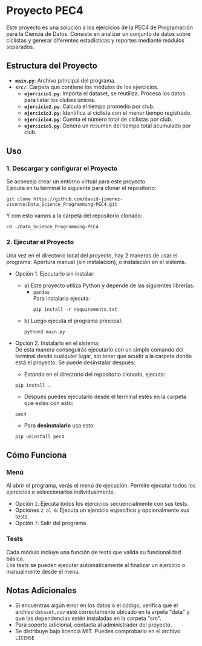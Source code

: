# Proyecto PEC4

Este proyecto es una solución a los ejercicios de la PEC4 de Programación para la Ciencia de Datos. Consiste en analizar un conjunto de datos sobre ciclistas y generar diferentes estadísticas y reportes mediante módulos separados.

## Estructura del Proyecto

- **`main.py`**: Archivo principal del programa.
- **`src/`**: Carpeta que contiene los módulos de los ejercicios.
  - **`ejercicio1.py`**: Importa el dataset, se reutiliza. Procesa los datos para listar los clubes únicos.
  - **`ejercicio2.py`**: Calcula el tiempo promedio por club.
  - **`ejercicio3.py`**: Identifica al ciclista con el menor tiempo registrado.
  - **`ejercicio4.py`**: Cuenta el número total de ciclistas por club.
  - **`ejercicio5.py`**: Genera un resumen del tiempo total acumulado por club.

## Uso

### 1. Descargar y configurar el Proyecto
Se aconseja crear un entorno virtual para este proyecto.  
Ejecuta  en tu terminal lo siguiente para clonar el repositorio:  
```
git clone https://github.com/david-jimenez-vicente/Data_Science_Programming-PEC4.git
```  
Y con esto vamos a la carpeta del repositorio clonado:  
```
cd ./Data_Science_Programming-PEC4
```  

### 2. Ejecutar el Proyecto  

Una vez en el directorio local del proyecto, hay 2 maneras de usar el programa: Apertura manual (sin instalación), o instalación en el sistema.  

- Opción 1. Ejecutarlo sin instalar:  
    - a) Este proyecto utiliza Python y depende de las siguientes librerías:  
      - `pandas`  
       Para instalarla ejecuta:  
        ```
        pip install -r requirements.txt
        ```  
    - b) Luego ejecuta el programa principal:  
      ```
      python3 main.py
      ```   
      
- Opción 2. Instalarlo en el sistema:  
  De esta manera conseguirás ejecutarlo con un simple comando del terminal desde cualquier lugar, sin tener que acudir a la carpeta donde está el proyecto. Se puede desinstalar después:
  - Estando en el directorio del repositorio clonado, ejecuta:  
  ```
  pip install .
  ```
  - Después puedes ejecutarlo desde el terminal estés en la carpeta que estés con esto:  
  ```
  pec4
  ```  
  - Para **desinstalarlo** usa esto:  
  ```
  pip uninstall pec4
  ```  

## Cómo Funciona
### Menú
Al abrir el programa, verás el menú de ejecución. Permite ejecutar todos los ejercicios o seleccionarlos individualmente.    

   - Opción `1`: Ejecuta todos los ejercicios secuencialmente con sus tests.
   - Opciones `2 al 6`: Ejecuta un ejercicio específico y opcionalmente sus tests.
   - Opción `7`: Salir del programa.

### Tests
Cada módulo incluye una función de tests que valida su funcionalidad básica.  
Los tests se pueden ejecutar automáticamente al finalizar un ejercicio o manualmente desde el menú.


## Notas Adicionales

* Si encuentras algún error en los datos o el código, verifica que el archivo `dataset.csv` esté correctamente ubicado en la arpeta "data" y que las dependencias estén instaladas en la carpeta "src". 
* Para soporte adicional, contacta al administrador del proyecto.  
* Se distribuye bajo licencia MIT. Puedes comprobarlo en el archivo `LICENSE`
